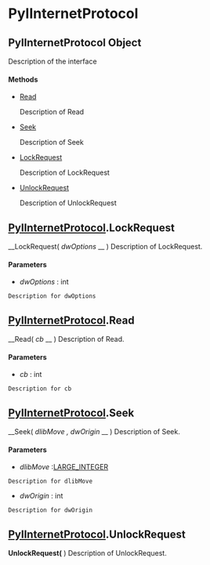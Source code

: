 # PyIInternetProtocol

## PyIInternetProtocol Object

Description of the interface

#### Methods


  - [Read](PyIInternetProtocol.md#pyiinternetprotocolread)

    Description of Read&nbsp;

  - [Seek](PyIInternetProtocol.md#pyiinternetprotocolseek)

    Description of Seek&nbsp;

  - [LockRequest](PyIInternetProtocol.md#pyiinternetprotocollockrequest)

    Description of LockRequest&nbsp;

  - [UnlockRequest](PyIInternetProtocol.md#pyiinternetprotocolunlockrequest)

    Description of UnlockRequest&nbsp;

## [PyIInternetProtocol](#pyiinternetprotocol).LockRequest

 __LockRequest( *dwOptions* __ )
Description of LockRequest.

#### Parameters


  -  *dwOptions* : int

    Description for dwOptions

## [PyIInternetProtocol](#pyiinternetprotocol).Read

 __Read( *cb* __ )
Description of Read.

#### Parameters


  -  *cb* : int

    Description for cb

## [PyIInternetProtocol](#pyiinternetprotocol).Seek

 __Seek( *dlibMove*  *, dwOrigin* __ )
Description of Seek.

#### Parameters


  -  *dlibMove* :[LARGE_INTEGER](LARGE.md#largeinteger)

    Description for dlibMove

  -  *dwOrigin* : int

    Description for dwOrigin

## [PyIInternetProtocol](#pyiinternetprotocol).UnlockRequest

 __UnlockRequest(__ )
Description of UnlockRequest.